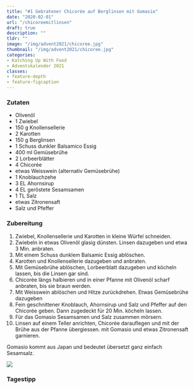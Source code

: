 ```yaml
---
title: "#1 Gebratener Chicorée auf Berglinsen mit Gomasio"
date: "2020-02-01"
url: "/chicoreemitlinsen"
draft: true
description: ""
tldr: ""
image: "/img/advent2021/chicoree.jpg"
thumbnail: "/img/advent2021/chicoree.jpg"
categories:
- Katching Up With Food
- Adventskalender 2021
classes: 
- feature-depth
- feature-figcaption
---
```



<!--more-->

### Zutaten

- Olivenöl
- 1 Zwiebel
- 150 g Knollensellerie
- 2 Karotten
- 150 g Berglinsen
- 1 Schuss dunkler Balsamico Essig
- 400 ml Gemüsebrühe
- 2 Lorbeerblätter
- 4 Chicorée
- etwas Weisswein (alternativ Gemüsebrühe)
- 1 Knoblauchzehe
- 3 EL Ahornsirup
- 4 EL geröstete Sesamsamen
- 1 TL Salz
- etwas Zitronensaft
- Salz und Pfeffer


### Zubereitung

1. Zwiebel, Knollensellerie und Karotten in kleine Würfel schneiden.
2. Zwiebeln in etwas Olivenöl glasig dünsten. Linsen dazugeben und etwa 3 Min. anbraten.
3. Mit einem Schuss dunklem Balsamic Essig ablöschen.
4. Karotten und Knollensellerie dazugeben und anbraten.
5. Mit Gemüsebrühe ablöschen, Lorbeerblatt dazugeben und köcheln lassen, bis die Linsen gar sind.
6. Chicorée längs halbieren und in einer Pfanne mit Olivenöl scharf anbraten, bis sie braun werden.
7. Mit Weisswein ablöschen und Hitze zurückdrehen. Etwas Gemüsebrühe dazugeben
8. Fein geschnittener Knoblauch, Ahornsirup und Salz und Pfeffer auf den Chicorée geben. Dann zugedeckt für 20 Min. köcheln lassen.
9. Für das Gomasio Sesamsamen und Salz zusammen mörsern.
10. Linsen auf einem Teller anrichten, Chicorée darauflegen und mit der Brühe aus der Pfanne übergiessen. mit Gomasio und etwas Zitronensaft garnieren.

Gomasio kommt aus Japan und bedeutet übersetzt ganz einfach Sesamsalz.


![](/img/advent2021/chicoree.jpg)

### Tagestipp